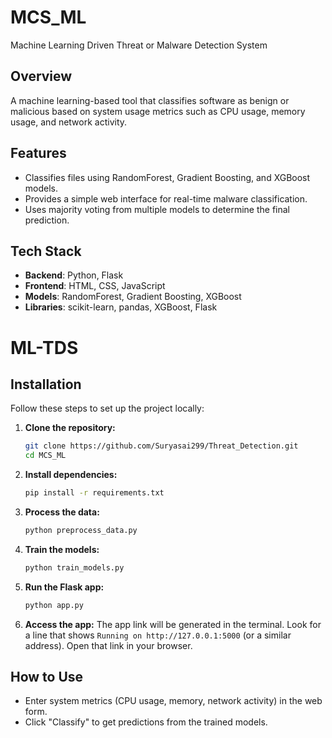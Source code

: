 # MCS_ML
Machine Learning Driven Threat or Malware Detection System

## Overview
A machine learning-based tool that classifies software as benign or malicious based on system usage metrics such as CPU usage, memory usage, and network activity.

## Features
- Classifies files using RandomForest, Gradient Boosting, and XGBoost models.
- Provides a simple web interface for real-time malware classification.
- Uses majority voting from multiple models to determine the final prediction.

## Tech Stack
- **Backend**: Python, Flask
- **Frontend**: HTML, CSS, JavaScript
- **Models**: RandomForest, Gradient Boosting, XGBoost
- **Libraries**: scikit-learn, pandas, XGBoost, Flask

# ML-TDS

## Installation

Follow these steps to set up the project locally:

1. **Clone the repository:**
    ```bash
    git clone https://github.com/Suryasai299/Threat_Detection.git
    cd MCS_ML
    ```

2. **Install dependencies:**
    ```bash
    pip install -r requirements.txt
    ```

3. **Process the data:**
    ```bash
    python preprocess_data.py
    ```

4. **Train the models:**
    ```bash
    python train_models.py
    ```

5. **Run the Flask app:**
    ```bash
    python app.py
    ```

6. **Access the app:**
   The app link will be generated in the terminal. Look for a line that shows `Running on http://127.0.0.1:5000` (or a similar address). Open that link in your browser.

## How to Use
- Enter system metrics (CPU usage, memory, network activity) in the web form.
- Click "Classify" to get predictions from the trained models.
